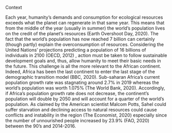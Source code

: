 Context 

Each year, humanity’s demands and consumption for ecological resources exceeds what the planet can regenerate in that same year. This means that from the middle of the year (usually in summer) the world’s population lives on the credit of the planet’s resources (Earth Overshoot Day, 2020). The fact that the world’s population has now reached 7 billion can certainly (though partly) explain the overconsumption of resources. Considering the United Nations’ projections predicting a population of 16 billions of individuals in 2100 (OECD, 2012) , action must be taken to follow sustainable development goals and, thus, allow humanity to meet their basic needs in the future. This challenge is all the more relevant to the African continent. Indeed, Africa has been the last continent to enter the last stage of the demographic transition model (BBC, 2020). Sub-saharan Africa’s current population growth rate was stagnating around 2.7% in 2019 whereas the world’s population was worth 1.075% (The World Bank, 2020). Accordingly, if Africa’s population growth rate does not decrease, the continent’s population will double by 2050 and will account for a quarter of the world’s population. As claimed by the American scientist Malcom Potts, Sahel could suffer starvation and declining  access to natural resources could cause conflicts and instability in the region (The Economist, 2020) especially since the number of unnourished people increased by 23.9% (FAO, 2020) between the 90’s and 2014-2016. 
